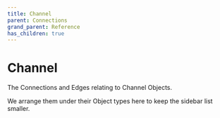 ```yaml
---
title: Channel
parent: Connections
grand_parent: Reference
has_children: true
---
```


# Channel

The Connections and Edges relating to Channel Objects.

We arrange them under their Object types here to keep the sidebar list smaller.

